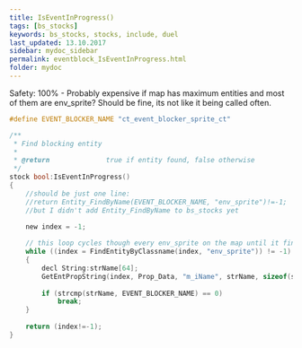 ```yaml
---
title: IsEventInProgress()
tags: [bs_stocks]
keywords: bs_stocks, stocks, include, duel
last_updated: 13.10.2017
sidebar: mydoc_sidebar
permalink: eventblock_IsEventInProgress.html
folder: mydoc
---
```


Safety: 100% - Probably expensive if map has maximum entities and most of them are env_sprite? Should be fine, its not like it being called often.

```c
#define EVENT_BLOCKER_NAME "ct_event_blocker_sprite_ct"

/**
 * Find blocking entity
 *
 * @return				true if entity found, false otherwise
 */
stock bool:IsEventInProgress()
{
	//should be just one line:
	//return Entity_FindByName(EVENT_BLOCKER_NAME, "env_sprite")!=-1;
	//but I didn't add Entity_FindByName to bs_stocks yet

	new index = -1;
	
	// this loop cycles though every env_sprite on the map until it finds one with name	EVENT_BLOCKER_NAME
	while ((index = FindEntityByClassname(index, "env_sprite")) != -1)
	{
		decl String:strName[64];
		GetEntPropString(index, Prop_Data, "m_iName", strName, sizeof(strName));
		
		if (strcmp(strName, EVENT_BLOCKER_NAME) == 0)
			break;
	}
	
	return (index!=-1);
}
```
